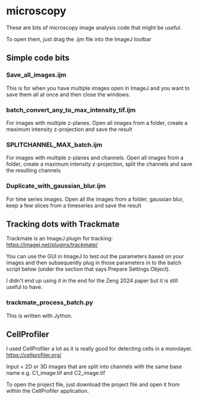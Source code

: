 # microscopy

These are bits of microscopy image analysis code that might be useful. 

To open them, just drag the .ijm file into the ImageJ toolbar


## Simple code bits

### Save_all_images.ijm
This is for when you have multiple images open in ImageJ and you want to save them all at once and then close the windows. 

### batch_convert_any_to_max_intensity_tif.ijm
For images with multiple z-planes. Open all images from a folder, create a maximum intensity z-projection and save the result

### SPLITCHANNEL_MAX_batch.ijm
For images with multiple z-planes and channels. Open all images from a folder, create a maximum intensity z-projection, split the channels and save the resulting channels

### Duplicate_with_gaussian_blur.ijm
For time series images. Open all the images from a folder, gaussian blur, keep a few slices from a timeseries and save the result 


## Tracking dots with Trackmate

Trackmate is an ImageJ plugin for tracking: https://imagej.net/plugins/trackmate/ 

You can use the GUI in ImageJ to test out the parameters based on your images and then subsequently plug in those parameters in to the batch script below (under the section that says Prepare Settings Object). 

I didn't end up using it in the end for the Zeng 2024 paper but it is still useful to have. 

### trackmate_process_batch.py
This is written with Jython. 


## CellProfiler

I used CellProfiler a lot as it is really good for detecting cells in a monolayer. 
https://cellprofiler.org/ 

Input = 2D or 3D images that are split into channels with the same base name e.g. C1_image.tif and C2_image.tif

To open the project file, just download the project file and open it from within the CellProfiler application. 


